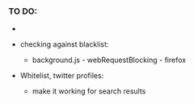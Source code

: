 ### TO DO:

- 
- checking against blacklist:
  - background.js - webRequestBlocking - firefox

- Whitelist, twitter profiles:
  - make it working for search results
